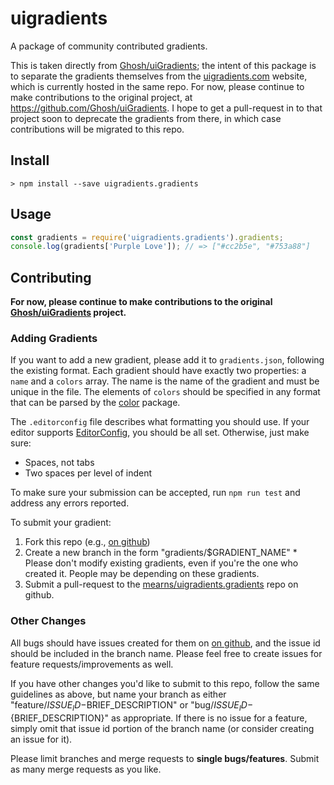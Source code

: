 # uigradients

A package of community contributed gradients.

This is taken directly from [Ghosh/uiGradients](https://github.com/Ghosh/uiGradients);
the intent of this package is to separate the gradients themselves from the
[uigradients.com](http://uigradients.com/) website, which is currently hosted in
the same repo. For now, please continue to make contributions to the original project,
at <https://github.com/Ghosh/uiGradients>. I hope to get a pull-request in to that
project soon to deprecate the gradients from there, in which case contributions
will be migrated to this repo.

## Install

```console
> npm install --save uigradients.gradients
```

## Usage

```javascript
const gradients = require('uigradients.gradients').gradients;
console.log(gradients['Purple Love']); // => ["#cc2b5e", "#753a88"]
```

## Contributing

**For now, please continue to make contributions to the original [Ghosh/uiGradients](https://github.com/Ghosh/uiGradients) project.**

### Adding Gradients

If you want to add a new gradient, please add it to `gradients.json`, following the existing format.
Each gradient should have exactly two properties: a `name` and a `colors` array. The name is the
name of the gradient and must be unique in the file. The elements of `colors` should be specified
in any format that can be parsed by the [color](https://www.npmjs.com/package/color) package.

The `.editorconfig` file describes what formatting you should use. If your editor supports
[EditorConfig](http://editorconfig.org/), you should be all set. Otherwise, just make sure:
*   Spaces, not tabs
*   Two spaces per level of indent

To make sure your submission can be accepted, run `npm run test` and address any errors
reported.

To submit your gradient:
1.   Fork this repo (e.g., [on github](https://github.com/mearns/uigradients.gradients))
2.   Create a new branch in the form "gradients/$GRADIENT_NAME"
    * Please don't modify existing gradients, even if you're the one who created it. People may be depending on these gradients.
3.   Submit a pull-request to the [mearns/uigradients.gradients](https://github.com/mearns/uigradients.gradients) repo on github.

### Other Changes

All bugs should have issues created for them on [on github](https://github.com/mearns/uigradients.gradients/issues), and
the issue id should be included in the branch name. Please feel free to create issues for feature requests/improvements
as well.

If you have other changes you'd like to submit to this repo, follow the same guidelines as above,
but name your branch as either "feature/${ISSUE_ID}-$BRIEF_DESCRIPTION" or "bug/${ISSUE_ID}-${BRIEF_DESCRIPTION}"
as appropriate. If there is no issue for a feature, simply omit that issue id portion of the branch name (or
consider creating an issue for it).

Please limit branches and merge requests to **single bugs/features**. Submit as many merge requests as you like.
